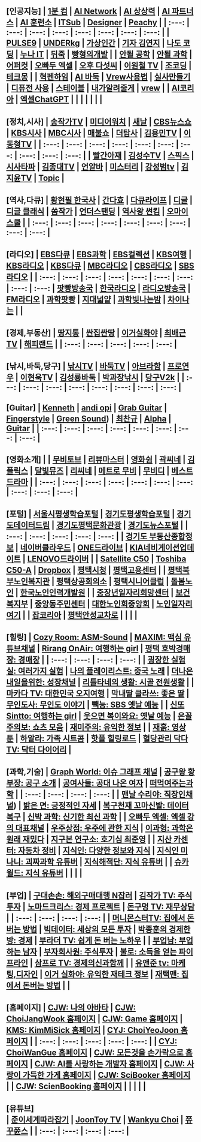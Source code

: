 **[인공지능]**
| [1분 컴](https://www.youtube.com/@user-ed1xt4uh7v) | [AI Network](https://www.youtube.com/@ainetwork_ai) | [AI 상상력](https://www.youtube.com/@captain_ai) | [AI 파트너스](https://www.youtube.com/@easyaitech) | [AI 훈련소](https://www.youtube.com/@AI.Drill_center) | [ITSub](https://www.youtube.com/@ITSUB) | [Designer](https://www.youtube.com/@UXUIDesign) | [Peachy](https://www.youtube.com/@peachy2023) |
| :---: | :---: | :---: | :---: | :---: | :---: | :---: | :---: |
| [PULSE9](https://www.youtube.com/@PULSE9_Inc) | [UNDERkg](https://www.youtube.com/@Underkg) | [가상인간](https://www.youtube.com/@_virtualuhana8924) | [기자 김연지](https://www.youtube.com/@user-ux5ow6tn4d) | [나도 코딩](https://www.youtube.com/@nadocoding) | [누나 IT](https://www.youtube.com/@nnit) | [뒤죽](https://www.youtube.com/@backdie) | [빵형의개발](https://www.youtube.com/@bbanghyong) |
| [안될 공학](https://www.youtube.com/@unrealtech) | [안될 과학](https://www.youtube.com/@Unrealscience) | [어퍼컷](https://www.youtube.com/@UPKTV) | [오빠두 엑셀](https://www.youtube.com/@Oppadu) | [오후 다섯씨](https://www.youtube.com/@mr.5pm) | [이원철 TV](https://www.youtube.com/@21c) | [조코딩](https://www.youtube.com/@jocoding) | [테크몽](https://www.youtube.com/@techmong) |
| [혁펜하임](https://www.youtube.com/@hyukppen) | [AI 바둑](https://www.youtube.com/watch?app=desktop&v=RgKI_LxXH6k) | [Vrew사용법](https://www.youtube.com/watch?v=9fwkpRuSSrA) | [실사만들기](https://www.youtube.com/watch?v=P9D_3yt_a3g) | [디퓨전 사용](https://www.youtube.com/watch?v=zF99-RrNZfQ) | [스테이블](https://www.youtube.com/watch?v=-jdSlfmqwjA) | [내가알려줄게](https://www.youtube.com/@mamapop) | [vrew](https://www.youtube.com/watch?v=Le72MEIZ304) |
| [AI코리아](https://www.youtube.com/@AIKoreaCommunity/videos) | [엑셀ChatGPT](https://wealthbe.com/) | []() | []() | []() | []() | []() | []() |
---
**[정치,시사]**
| [송작가TV](https://www.youtube.com/@songjakgatv) | [미디어워치](https://www.youtube.com/@mediawatchtv) | [새날](https://www.youtube.com/@saenal) | [CBS뉴스쇼](https://www.youtube.com/@cbsnewsshow) | [KBS시사](https://www.youtube.com/@KBS_1Radio) | [MBC시사](https://www.youtube.com/@mbcradio_sisa) | [매불쇼](https://www.youtube.com/@maebulshow) | [더탐사](https://www.youtube.com/@citizenpress_thetamsa) | [김용민TV](https://www.youtube.com/@kimyongminTV) | [이동형TV](https://www.youtube.com/@DHLeeTV) |
| :---: | :---: | :---: | :---: | :---: | :---: | :---: | :---: | :---: | :---: |
| [빨간아재](https://www.youtube.com/@RedAzae) | [김성수TV](https://www.youtube.com/@ssroad) | [스픽스](https://www.youtube.com/@SPEAKS_TV) | [시사타파](https://www.youtube.com/@sisatapanews) | [김종대TV](https://www.youtube.com/@kimjongdaetv) | [언알바](https://www.youtube.com/@unalba) | [미스터리](https://www.youtube.com/@user-zl3qd3si2g) | [강성범tv](https://www.youtube.com/@kangsungbumTV) | [김지윤TV](https://www.youtube.com/@Kjy_Play) | [Topic](https://www.youtube.com/@topic2651) |
---
**[역사,다큐]**
| [황현필 한국사](https://www.youtube.com/@hwang_history) | [간다효](https://www.youtube.com/@Official_gandahyo) | [다큐라이프](https://www.youtube.com/@braheartlife) | [디글](https://www.youtube.com/@Diggle) | [디글 클래식](https://www.youtube.com/@DiggleClassic) | [쏨작가](https://www.youtube.com/@ssom_ji_sa) | [언더스탠딩](https://www.youtube.com/@understanding.) | [역사왕 썬킴](https://www.youtube.com/@user-wr8ly2xv9l) | [오마이 스쿨](https://www.youtube.com/@0hmyschool) |
| :---: | :---: | :---: | :---: | :---: | :---: | :---: | :---: | :---: |
---
**[라디오]**
| [EBS다큐](https://www.youtube.com/@EBSDocumentary) | [EBS과학](https://www.youtube.com/@ebs.science) | [EBS컬렉션](https://5easy.ebs.co.kr/aujisik/category/40009567) | [KBS여행](https://www.youtube.com/@KBS_TRAVEL) | [KBS라디오](https://radio.kbs.co.kr/) | [KBS다큐](https://www.youtube.com/@KBSDocumentary) | [MBC라디오](https://playvod.imbc.com/Vod/VodPlay?broadcastId=1000661105406100000) | [CBS라디오](https://www.radio-korea.com/cbs-fm-standard) | [SBS라디오](http://www.sbs.co.kr/radio) |
| :---: | :---: | :---: | :---: | :---: | :---: | :---: | :---: | :---: |
 [팟빵방송국](https://www.podbbang.com/channel-categories) | [한국라디오](https://radioonline.kr/) | [라디오방송국](https://www.radio-korea.com/) | [FM라디오](https://www.radio-korea.com/) | [과학팟빵](https://www.podbbang.com/channels/6205) | [지대넓얕](https://www.podbbang.com/channels/7418) | [과학빛나는밤](https://www.podbbang.com/channels/4388) | [차이나는](https://podcasts.google.com/feed/aHR0cDovL2ZlZWRzLmZlZWRidXJuZXIuY29tL2pvaW5zL3RHUFU?sa=X&ved=0CBEQlvsGahcKEwjgjJzopMj2AhUAAAAAHQAAAAAQGw&hl=ko) | []()  |
---
**[경제,부동산]**
| [땅지통](https://www.youtube.com/@landtong22) | [싼집싼땅](https://www.youtube.com/@user-ep2lx4kh6k) | [이거실화야](https://www.youtube.com/@user-pl1ze2qy7l) | [최배근TV](https://www.youtube.com/@TV-ct8uh) | [해피랜드](https://www.youtube.com/@happy_land) |
| :---: | :---: | :---: | :---: | :---: |
---
**[낚시,바둑,당구]**
| [낚시TV](https://www.youtube.com/@KoreaFishingChannel) | [바둑TV](https://www.youtube.com/@baduk_tv) | [아브라함](https://www.youtube.com/@kyong30000) | [프로연우](https://www.youtube.com/@proyeonwoo) | [이현욱TV](https://www.youtube.com/@leehyunwookTV) | [김성룡바둑](https://www.youtube.com/@user-hy7dg8ec1q) | [박과장낚시](https://www.youtube.com/@park_manager) | [당구V2k](https://www.youtube.com/@v2kBillards) |
| :---: | :---: | :---: | :---: | :---: | :---: | :---: | :---: |
---
**[Guitar]**
| [Kenneth](https://www.youtube.com/@KennethAcoustic) | [andi opi](https://www.youtube.com/@andiopi) | [Grab Guitar](https://www.youtube.com/@GrabTheGT) | [Fingerstyle](https://www.youtube.com/@FingerstyleClub) | [Green Sound](https://www.youtube.com/@GreenSoundOfficial)) | [최찬규](https://www.youtube.com/@user-jj5td2pn2p) | [Alpha](https://www.youtube.com/@alphamusichadong191) | [Guitar](https://www.youtube.com/@LatestMusicGuitar) |
| :---: | :---: | :---: | :---: | :---: | :---: | :---: | :---: |
---
**[영화소개] |**
| [무비토브](https://www.youtube.com/@MovieTov) | [리뷰마스터](https://www.youtube.com/@review.master) | [영화쉼](https://www.youtube.com/@movie_rest) | [곽씨네](https://www.youtube.com/@kwakcine) | [김플릭스](https://www.youtube.com/@kimflix_) | [달빛뮤즈](https://www.youtube.com/@DALBITMUSE) | [리씨네](https://www.youtube.com/@LEE_CINE) | [메트로 무비](https://www.youtube.com/@MetroMovie1) | [무비디](https://www.youtube.com/@Movie.D) | [베스트드라마](https://www.youtube.com/@bestdrama434) |
| :---: | :---: | :---: | :---: | :---: | :---: | :---: | :---: | :---: | :---: |
---
**[포털]**
| [서울시평생학습포털](https://sll.seoul.go.kr/main/MainView.do) | [경기도평생학습포털](https://www.gseek.kr/member/rl/main.do) | [경기도데이터드림](https://data.gg.go.kr/portal/mainPage.do) | [경기도평택문화관광](https://www.pyeongtaek.go.kr/tour/main.do) | [경기도뉴스포털](https://gnews.gg.go.kr/news/news_detail_m.do?number=202111111657067108C070) |
| :---: | :---: | :---: | :---: | :---: |
| [경기도 부동산종합정보](https://gris.gg.go.kr/ost/oneStopView.do) | [네이버클라우드](https://mybox.naver.com/about/introduce) | [ONE드라이브](https://onedrive.live.com/?id=AFE24E4AFACE3B0D%21102&cid=AFE24E4AFACE3B0D) | [KIA네비게이션업데이트](https://update.kia.com/KR/KO/updateGuide) | [LENOVO드라이버](https://pcsupport.lenovo.com/ca/ko/products/laptops-and-netbooks/300-series/330-15ikb-type-81dc/81dc/81dc004ukr/pf17zx37/downloads/automatic-driver-update) |
| [Satellite C50](http://toshibadriversdownload.com/satellite-c50-ast3nx4-windows-8-1-64bit-drivers/) | [Toshiba C50-A](https://www.driverscape.com/manufacturers/toshiba/laptops-desktops/satellite-c50-a/34352) | [Dropbox](https://www.dropbox.com/login?cont=https%3A%2F%2Fwww.dropbox.com%2Fhome) | [평택시청](https://www.pyeongtaek.go.kr/intro.jsp) | [평택고용센터](https://www.work.go.kr/pyeongtaek/main.do) |
| [평택북부노인복지관](https://www.pyeongtaek.go.kr/intro.jsp) | [평택상공회의소](https://pyeongtaekcci.korcham.net/front/user/main.do) | [평택시니어클럽](http://www.ptseniorclub.or.kr/) | [돌봄노인](https://bbnoin.or.kr:41004/) | [한국노인인력개발원](https://www.kordi.or.kr/main.do) |
| [중장년일자리희망센터](http://pyeongtaekcci.korcham.net/front/board/boardContentsView.do?boardId=10160&contId=49064&menuId=1318) | [보건복지부](http://www.mohw.go.kr) | [중앙동주민센터](https://www.pyeongtaek.go.kr/csc/jungang/contents.do?mId=0205000000) | [대한노인회중앙회](http://www.koreapeople.co.kr/) | [노인일자리여기](https://www.seniorro.or.kr:4431) |
| [잡코리아](https://www.jobkorea.co.kr/) | [평택안성교차로](http://www.ptkcr.com/) | []()  | []()  | []()  |
---
**[힐링]**
| [Cozy Room: ASM-Sound](https://www.youtube.com/@CozyRoomASMR)  | [MAXIM: 맥심 유튜브채널](https://www.youtube.com/@maxim_korea)  | [Rirang OnAir: 여행하는 girl](https://www.youtube.com/@RirangOnAir)  | [평택 호박경매장: 경매장](https://www.youtube.com/@user-sf9fh3mq5p)  |
| :---: | :---: | :---: | :---: |
| [굉장한 실험실: 여러가지 실험](https://www.youtube.com/@madlabko)  | [나의 플레이리스트: 중국 노래](https://www.youtube.com/@user-ky7xn1hf6h)  | [더나은 내일을위한: 성장채널](https://www.youtube.com/@For.a.Better.Tomorrow)  | [리틀타네의 생활: 시골 전원생활](https://www.youtube.com/@littletane)  |
| [마카다 TV: 대한민국 오지여행](https://www.youtube.com/@go6992)  | [막내딸 클라쓰: 좋은 딸](https://www.youtube.com/@youngest-daughter)  | [무인도사: 무인도 이야기](https://www.youtube.com/@tmdcjf2388)  | [빽능: SBS 옛날 예능](https://www.youtube.com/@BBACKENT)  |
| [신또 Sintto: 여행하는 girl](https://www.youtube.com/@sintto)  | [웃으면 복이와요: 옛날 예능](https://www.youtube.com/@luckysmile365)  | [은꼴주의보: 쇼츠 모음](https://www.youtube.com/@user-mm3sk8dt1g)  | [재미주의: 유익한 정보](https://www.youtube.com/@jamjam0615)  |
| [재훍: 영상 툰](https://www.youtube.com/@jhvideotoon)  | [하알라: 가족 시트콤](https://www.youtube.com/@user-zd8vk4gg4g)  | [핫플 힐링로드](https://www.youtube.com/@Hotple7)  | [혈당관리 닥다TV: 닥터 다이어리](https://www.youtube.com/@drdiaryTV)  |
---
**[과학,기술]**
| [Graph World: 이슈 그래프 채널](https://www.youtube.com/@graphworld-0)  | [공구왕 황부장: 공구 소개](https://www.youtube.com/@Hwangbujang)  | [공여사들: 공대 나온 여자](https://www.youtube.com/@gongysd)  | [떠먹여주는과학](https://www.youtube.com/@user-je5bg4zs9c)  |
| :---: | :---: | :---: | :---: |
| [맨날 수리야: 직장인채널](https://www.youtube.com/@google_korea))  | [밝은 면: 긍정적인 자세](https://www.youtube.com/@BrightSideKorea)  | [복구천재 꼬마신발: 데이터복구](https://www.youtube.com/@Little_Shoes)  | [신박 과학: 신기한 최신 과학](https://www.youtube.com/@sinbakscience)  |
| [오빠두 엑셀: 엑셀 강의 대표채널](https://www.youtube.com/@Oppadu)  | [우주상점: 우주에 관한 지식](https://www.youtube.com/@Space_Store)  | [이과형: 과학은 원래 재밌다](https://www.youtube.com/@scibrother)  | [지구본 연구소: 호기심 최준영](https://www.youtube.com/@globelab)  |
| [지산 카센터: 자동차 정비](https://www.youtube.com/@jisancarcenter)  | [지식인: 다양한 정보와 지식](https://www.youtube.com/@knowledgepeople)  | [지식인 미나니: 괴짜과학 유튜버](https://www.youtube.com/@iamminani)  | [지식해적단: 지식 유튜버](https://www.youtube.com/@studio_pirates)  |
| [슈카월드: 지식 유튜버](https://www.youtube.com/@syukaworld)  | []()  | []()  | []()  |
---
**[부업]**
| [구대손손: 해외구매대행 N잡러](https://www.youtube.com/@user-wc4qi7kf3h)  | [김작가 TV: 주식 투자](https://www.youtube.com/@lucky_tv)  | [노마드크리스: 경제 프로젝트](https://www.youtube.com/@nomadchris)  | [돈구멍 TV: 재무상담](https://www.youtube.com/@TV-ft2ik)  |
| :---: | :---: | :---: | :---: |
| [머니몬스터TV: 집에서 돈 버는 방법](https://www.youtube.com/@money_Monster)  | [빅데이터: 세상의 모든 투자](https://www.youtube.com/@user-my1lg8hd9j)  | [박종훈의 경제한방: 경제](https://www.youtube.com/@e-hanbang)  | [부라더 TV: 쉽게 돈 버는 노하우](https://www.youtube.com/@burother)  |
| [부업남: 부업하는 남자](https://www.youtube.com/@Bupnam)  | [부자회사원: 주식투자](https://www.youtube.com/@richworker100)  | [불로: 소득을 얻는 파이프라인](https://www.youtube.com/@boolloSodeuk)  | [삼프로 TV: 경제의신과함께](https://www.youtube.com/@3protv)  |
| [유앤준 tv: 마케팅,디자인](https://www.youtube.com/@youandjun)  | [이거 실화야: 유익한 재테크 정보](https://www.youtube.com/@user-pl1ze2qy7l)  | [재택맨: 집에서 돈버는 방법](https://www.youtube.com/@jaetaekman)  | []()  |
---
**[홈페이지]**
| [CJW: 나의 아바타](https://photos.google.com/photo/AF1QipPOVRB_6k1dxPnWAKuYzXkeSguIKiLdS2ji1d5R)  | [CJW: ChoiJangWook 홈페이지](https://choijangwook.github.io/cjw/)  | [CJW: Game 홈페이지](https://choijangwook.github.io/game/)  | [KMS: KimMiSick 홈페이지](https://kimmisik.github.io/kms/)  | [CYJ: ChoiYeoJoon 홈페이지](https://choijangwook.github.io/cyj/)  |
| :---: | :---: | :---: | :---: | :---: |
| [CYJ: ChoiWanGue 홈페이지](https://choijangwook.github.io/cwg/)  | [CJW: 모든것을 손가락으로 홈페이지](https://everythingfingers.modoo.at/)  | [CJW: AI를 사랑하는 개발자 홈페이지](https://aiworld.modoo.at/)  | [CJW: 사랑이 가득한 가게 홈페이지](https://lovelyfoodstore.modoo.at/)  | [CJW: SciBooker 홈페이지](https://www.mixo.io/site/sci-booker-s6dtu/index.html)  |
| [CJW: ScienBooking 홈페이지](https://www.mixo.io/site/scien-booking-aze4q/index.html)  | []()  | []()  | []()  | []()  |
---
**[유튜브]**<br>
| [준이세계따라잡기](https://www.youtube.com/channel/UCkWK9iWMkPx3CtUCsNVxHrA)  | [JoonToy TV](https://www.youtube.com/@joontoytv3724)  | [Wankyu Choi](https://www.youtube.com/@wankyuchoi597)  | [쮸꾸쮼스](https://www.youtube.com/@user-kw9uy6ff8e)  |
| :---: | :---: | :---: | :---: |
---



